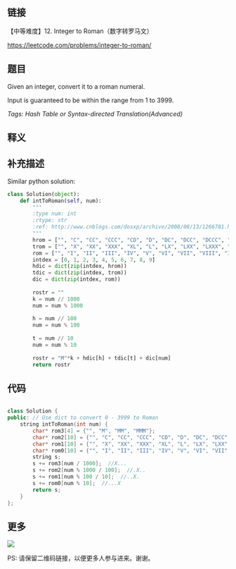 ## 链接

【中等难度】12. Integer to Roman（数字转罗马文）

https://leetcode.com/problems/integer-to-roman/


## 题目

Given an integer, convert it to a roman numeral.

Input is guaranteed to be within the range from 1 to 3999.

*Tags: Hash Table or Syntax-directed Translation(Advanced)*

## 释义






## 补充描述
Similar python solution:
```python
class Solution(object):
    def intToRoman(self, num):
        """
        :type num: int
        :rtype: str
        :ref: http://www.cnblogs.com/dosxp/archive/2008/08/13/1266781.html
        """
        hrom = ["", "C", "CC", "CCC", "CD", "D", "DC", "DCC", "DCCC", "CM"]
        trom = ["", "X", "XX", "XXX", "XL", "L", "LX", "LXX", "LXXX", "XC"]
        rom = ["", "I", "II", "III", "IV", "V", "VI", "VII", "VIII", "IX"]
        intdex = [0, 1, 2, 3, 4, 5, 6, 7, 8, 9]
        hdic = dict(zip(intdex, hrom))   
        tdic = dict(zip(intdex, trom))
        dic = dict(zip(intdex, rom))
        
        rostr = ""
        k = num // 1000
        num = num % 1000
    
        h = num // 100
        num = num % 100
        
        t = num // 10
        num = num % 10
        
        rostr = "M"*k + hdic[h] + tdic[t] + dic[num]
        return rostr

```





## 代码






```c++

class Solution {
public: // Use dict to convert 0 - 3999 to Roman
    string intToRoman(int num) {
        char* rom3[4] = {"", "M", "MM", "MMM"};                                        //0XXX - 3XXX
        char* rom2[10] = {"", "C", "CC", "CCC", "CD", "D", "DC", "DCC", "DCCC", "CM"}; //0XX - 9XX
        char* rom1[10] = {"", "X", "XX", "XXX", "XL", "L", "LX", "LXX", "LXXX", "XC"}; //0X - 9X
        char* rom0[10] = {"", "I", "II", "III", "IV", "V", "VI", "VII", "VIII", "IX"}; //0 - 9
        string s;
        s += rom3[num / 1000];  //X...
        s += rom2[num % 1000 / 100];  //.X..
        s += rom1[num % 100 / 10];  //..X.
        s += rom0[num % 10];  //...X
        return s;
    }
};

```



## 更多

![](https://github.com/githubwoniu/learnprogram/blob/master/image/erweima.png)

PS: 请保留二维码链接，以便更多人参与进来。谢谢。
